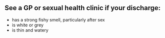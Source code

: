 ## See a GP or sexual health clinic if your discharge:

- has a strong fishy smell, particularly after sex
- is white or grey
- is thin and watery
